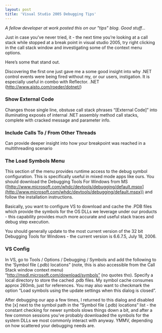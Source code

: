 ```yaml
---
layout: post
title: 'Visual Studio 2005 Debugging Tips'
---
```

_A fellow developer at work posted this on our "tips" blog. Good stuff..._

Just in case you’ve never tried, it - the next time you’re looking at a call stack while stopped at a break point in visual studio 2005, try right clicking in the call stack window and investigating some of the context menu options. 

Here’s some that stand out. 

Discovering the first one just gave me a some good insight into why .NET control events were being fired without my, or our users, instigation. It is especially useful in combo with Reflector. .NET (http://www.aisto.com/roeder/dotnet/) 

### Show External Code 
Changes those single line, obstuse call stack phrases “[External Code]” into illuminating exposés of internal .NET assembly method call stacks, complete with cracked message and parameter info. 

### Include Calls To / From Other Threads  
Can provide deeper insight into how your breakpoint was reached in a multithreading scenario 

### The Load Symbols Menu
This section of the menu provides runtime access to the debug symbol configuration. This is specifically useful in mixed mode apps like ours. You should download the Debugging Tools For Windows from MS ([http://www.microsoft.com/whdc/devtools/debugging/default.mspx](http://www.microsoft.com/whdc/devtools/debugging/default.mspx)) and follow the installation instructions. 

Basically, you want to configure VS to download and cache the .PDB files which provide the symbols for the OS DLLs we leverage under our products - this capability provides much more accurate and useful stack traces and debug step execution. 

You should generally update to the most current version of the 32 bit Debugging Tools for Windows - the current version is 6.6.7.5, July 18, 2006. 

### VS Config  
In VS, go to Tools / Options / Debugging / Symbols and add the following to the ‘Symbol file (.pdb) locations” (note, this is also accessible from the Call Stack window context menu) “http://msdl.microsoft.com/download/symbols” (no quotes tho). Specify a local directory to store the cached .pdb files. My symbol cache consumes approx 260mb, just for references. You may also want to checkmark the option “Load symbols using the update settings when this dialog is closed”. 

After debugging our app a few times, I returned to this dialog and disabled the [x] next to the symbol path in the “Symbol file (.pdb) locations” list - the constant checking for newer symbols slows things down a bit, and after a few common sessions you’ve probably downloaded the symbols for the system DLLs we most commonly interact with anyway. YMMV, depending on how scattered your debugging needs are.
